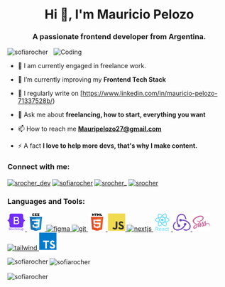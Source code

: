 <h1 align="center">Hi 👋, I'm Mauricio Pelozo</h1>
<h3 align="center">A passionate frontend developer from Argentina.</h3>
<img align="right" alt="Coding" width="400" src="https://i.pinimg.com/originals/f0/f0/d9/f0f0d932d6e39c7af5aa305cbd8da735.gif">

<p align="left"> <img src="https://komarev.com/ghpvc/?username=sofiarocher&label=Profile%20views&color=0e75b6&style=flat" alt="sofiarocher" /> </p>

- 🔭 I am currently engaged in freelance work.

- 🌱 I’m currently improving my **Frontend Tech Stack**

- 📝 I regularly write on [https://www.linkedin.com/in/mauricio-pelozo-71337528b/)

- 💬 Ask me about **freelancing, how to start, everything you want**

- 📫 How to reach me **Mauripelozo27@gmail.com**

- ⚡ A fact **I love to help more devs, that's why I make content.**

<h3 align="left">Connect with me:</h3>
<p align="left">
<a href="https://twitter.com/mauripelozooo" target="_blank"><img align="center" src="https://raw.githubusercontent.com/rahuldkjain/github-profile-readme-generator/master/src/images/icons/Social/twitter.svg" alt="srocher_dev" height="30" width="40" /></a>
<a href="https://www.linkedin.com/in/mauricio-pelozo-71337528b/" target="_blank"><img align="center" src="https://raw.githubusercontent.com/rahuldkjain/github-profile-readme-generator/master/src/images/icons/Social/linked-in-alt.svg" alt="sofiarocher" height="30" width="40" /></a>
<a href="https://www.instagram.com/mauriipelozo._/" target="_blank"><img align="center" src="https://raw.githubusercontent.com/rahuldkjain/github-profile-readme-generator/master/src/images/icons/Social/instagram.svg" alt="srocher_" height="30" width="40" /></a>
<a href="(https://www.youtube.com/channel/UCAT3cm1ovATLfItWTVNrmiA)" target="_blank"><img align="center" src="https://raw.githubusercontent.com/rahuldkjain/github-profile-readme-generator/master/src/images/icons/Social/youtube.svg" alt="srocher" height="30" width="40" /></a>
</p>

<h3 align="left">Languages and Tools:</h3>
<p align="left"> <a href="https://getbootstrap.com" target="_blank" rel="noreferrer"> <img src="https://raw.githubusercontent.com/devicons/devicon/master/icons/bootstrap/bootstrap-plain-wordmark.svg" alt="bootstrap" width="40" height="40"/> </a> <a href="https://www.w3schools.com/css/" target="_blank" rel="noreferrer"> <img src="https://raw.githubusercontent.com/devicons/devicon/master/icons/css3/css3-original-wordmark.svg" alt="css3" width="40" height="40"/> </a> <a href="https://www.figma.com/" target="_blank" rel="noreferrer"> <img src="https://www.vectorlogo.zone/logos/figma/figma-icon.svg" alt="figma" width="40" height="40"/> </a> <a href="https://git-scm.com/" target="_blank" rel="noreferrer"> <img src="https://www.vectorlogo.zone/logos/git-scm/git-scm-icon.svg" alt="git" width="40" height="40"/> </a> <a href="https://www.w3.org/html/" target="_blank" rel="noreferrer"> <img src="https://raw.githubusercontent.com/devicons/devicon/master/icons/html5/html5-original-wordmark.svg" alt="html5" width="40" height="40"/> </a> <a href="https://developer.mozilla.org/en-US/docs/Web/JavaScript" target="_blank" rel="noreferrer"> <img src="https://raw.githubusercontent.com/devicons/devicon/master/icons/javascript/javascript-original.svg" alt="javascript" width="40" height="40"/> </a> <a href="https://nextjs.org/" target="_blank" rel="noreferrer"> <img src="https://cdn.worldvectorlogo.com/logos/nextjs-2.svg" alt="nextjs" width="40" height="40"/> </a> <a href="https://reactjs.org/" target="_blank" rel="noreferrer"> <img src="https://raw.githubusercontent.com/devicons/devicon/master/icons/react/react-original-wordmark.svg" alt="react" width="40" height="40"/> </a> <a href="https://redux.js.org" target="_blank" rel="noreferrer"> <img src="https://raw.githubusercontent.com/devicons/devicon/master/icons/redux/redux-original.svg" alt="redux" width="40" height="40"/> </a> <a href="https://sass-lang.com" target="_blank" rel="noreferrer"> <img src="https://raw.githubusercontent.com/devicons/devicon/master/icons/sass/sass-original.svg" alt="sass" width="40" height="40"/> </a> <a href="https://tailwindcss.com/" target="_blank" rel="noreferrer"> <img src="https://www.vectorlogo.zone/logos/tailwindcss/tailwindcss-icon.svg" alt="tailwind" width="40" height="40"/> </a> <a href="https://www.typescriptlang.org/" target="_blank" rel="noreferrer"> <img src="https://raw.githubusercontent.com/devicons/devicon/master/icons/typescript/typescript-original.svg" alt="typescript" width="40" height="40"/> </a> </p>

<p><img align="left" src="https://github-readme-stats.vercel.app/api/top-langs?username=sofiarocher&show_icons=true&locale=en&layout=compact" alt="sofiarocher" /></p>

<p>&nbsp;<img align="center" src="https://github-readme-stats.vercel.app/api?username=sofiarocher&show_icons=true&locale=en" alt="sofiarocher" /></p>

<p><img align="center" src="https://github-readme-streak-stats.herokuapp.com/?user=sofiarocher&" alt="sofiarocher" /></p>
